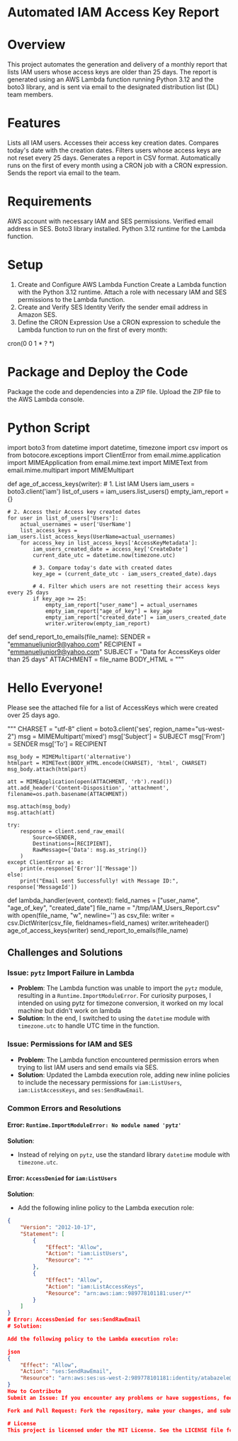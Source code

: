 # Automated IAM Access Key Report
# Overview
This project automates the generation and delivery of a monthly report that lists IAM users whose access keys are older than 25 days. The report is generated using an AWS Lambda function running Python 3.12 and the boto3 library, and is sent via email to the designated distribution list (DL) team members.

# Features
Lists all IAM users.
Accesses their access key creation dates.
Compares today's date with the creation dates.
Filters users whose access keys are not reset every 25 days.
Generates a report in CSV format.
Automatically runs on the first of every month using a CRON job with a CRON expression.
Sends the report via email to the team.

# Requirements
AWS account with necessary IAM and SES permissions.
Verified email address in SES.
Boto3 library installed.
Python 3.12 runtime for the Lambda function.

# Setup
1. Create and Configure AWS Lambda Function
Create a Lambda function with the Python 3.12 runtime.
Attach a role with necessary IAM and SES permissions to the Lambda function.
2. Create and Verify SES Identity
Verify the sender email address in Amazon SES.
3. Define the CRON Expression
Use a CRON expression to schedule the Lambda function to run on the first of every month:

cron(0 0 1 * ? *)

# Package and Deploy the Code
Package the code and dependencies into a ZIP file.
Upload the ZIP file to the AWS Lambda console.

# Python Script
import boto3
from datetime import datetime, timezone
import csv
import os
from botocore.exceptions import ClientError
from email.mime.application import MIMEApplication
from email.mime.text import MIMEText
from email.mime.multipart import MIMEMultipart

def age_of_access_keys(writer):
    # 1. List IAM Users
    iam_users = boto3.client('iam')
    list_of_users = iam_users.list_users()
    empty_iam_report = {}

    # 2. Access their Access key created dates
    for user in list_of_users['Users']:
        actual_usernames = user['UserName']
        list_access_keys = iam_users.list_access_keys(UserName=actual_usernames)
        for access_key in list_access_keys['AccessKeyMetadata']:
            iam_users_created_date = access_key['CreateDate']
            current_date_utc = datetime.now(timezone.utc)

            # 3. Compare today's date with created dates
            key_age = (current_date_utc - iam_users_created_date).days

            # 4. Filter which users are not resetting their access keys every 25 days
            if key_age >= 25:
                empty_iam_report["user_name"] = actual_usernames
                empty_iam_report["age_of_key"] = key_age
                empty_iam_report["created_date"] = iam_users_created_date
                writer.writerow(empty_iam_report)

def send_report_to_emails(file_name):
    SENDER = "emmanueljunior9@yahoo.com"
    RECIPIENT = "emmanueljunior9@yahoo.com"
    SUBJECT = "Data for AccessKeys older than 25 days"
    ATTACHMENT = file_name
    BODY_HTML = """
    <html>
    <head></head>
    <body>
    <h1>Hello Everyone!</h1>
    <p>Please see the attached file for a list of AccessKeys which were created over 25 days ago.</p>
    </body>
    </html>
    """
    CHARSET = "utf-8"
    client = boto3.client('ses', region_name="us-west-2")
    msg = MIMEMultipart('mixed')
    msg['Subject'] = SUBJECT
    msg['From'] = SENDER
    msg['To'] = RECIPIENT

    msg_body = MIMEMultipart('alternative')
    htmlpart = MIMEText(BODY_HTML.encode(CHARSET), 'html', CHARSET)
    msg_body.attach(htmlpart)

    att = MIMEApplication(open(ATTACHMENT, 'rb').read())
    att.add_header('Content-Disposition', 'attachment', filename=os.path.basename(ATTACHMENT))

    msg.attach(msg_body)
    msg.attach(att)

    try:
        response = client.send_raw_email(
            Source=SENDER,
            Destinations=[RECIPIENT],
            RawMessage={'Data': msg.as_string()}
        )
    except ClientError as e:
        print(e.response['Error']['Message'])
    else:
        print("Email sent Successfully! with Message ID:", response['MessageId'])

def lambda_handler(event, context):
    field_names = ["user_name", "age_of_key", "created_date"]
    file_name = "/tmp/IAM_Users_Report.csv"
    with open(file_name, "w", newline='') as csv_file:
        writer = csv.DictWriter(csv_file, fieldnames=field_names)
        writer.writeheader()
        age_of_access_keys(writer)
    send_report_to_emails(file_name)

## Challenges and Solutions
### Issue: `pytz` Import Failure in Lambda
- **Problem**: The Lambda function was unable to import the `pytz` module, resulting in a `Runtime.ImportModuleError`. For curiosity purposes, I intended on using pytz for timezone conversion, it worked on my local machine but didn't work on lambda
- **Solution**: In the end, I switched to using the `datetime` module with `timezone.utc` to handle UTC time in the function.

### Issue: Permissions for IAM and SES
- **Problem**: The Lambda function encountered permission errors when trying to list IAM users and send emails via SES.
- **Solution**: Updated the Lambda execution role, adding new inline policies to include the necessary permissions for `iam:ListUsers`, `iam:ListAccessKeys`, and `ses:SendRawEmail`.

### Common Errors and Resolutions

#### Error: `Runtime.ImportModuleError: No module named 'pytz'`
**Solution**: 
- Instead of relying on `pytz`, use the standard library `datetime` module with `timezone.utc`.

#### Error: `AccessDenied` for `iam:ListUsers`
**Solution**: 
- Add the following inline policy to the Lambda execution role:
```json
{
    "Version": "2012-10-17",
    "Statement": [
        {
            "Effect": "Allow",
            "Action": "iam:ListUsers",
            "Resource": "*"
        },
        {
            "Effect": "Allow",
            "Action": "iam:ListAccessKeys",
            "Resource": "arn:aws:iam::989778101181:user/*"
        }
    ]
}
# Error: AccessDenied for ses:SendRawEmail
# Solution:

Add the following policy to the Lambda execution role:

json
{
    "Effect": "Allow",
    "Action": "ses:SendRawEmail",
    "Resource": "arn:aws:ses:us-west-2:989778101181:identity/atabazele@outlook.com"
}
How to Contribute
Submit an Issue: If you encounter any problems or have suggestions, feel free to submit an issue in the GitHub repository. I would really appreciate any contributions towards the `pytz` import failure issue.

Fork and Pull Request: Fork the repository, make your changes, and submit a pull request for review.

# License
This project is licensed under the MIT License. See the LICENSE file for more details.
